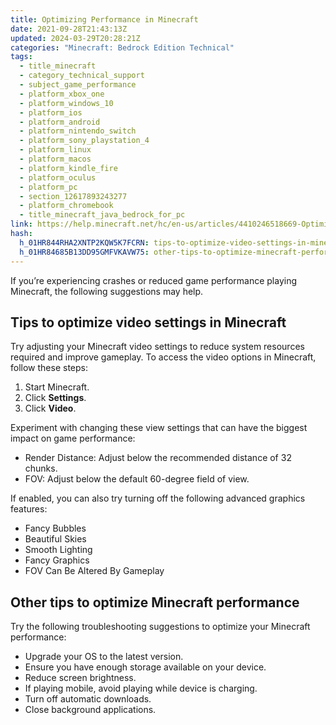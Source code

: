 ```yaml
---
title: Optimizing Performance in Minecraft
date: 2021-09-28T21:43:13Z
updated: 2024-03-29T20:28:21Z
categories: "Minecraft: Bedrock Edition Technical"
tags:
  - title_minecraft
  - category_technical_support
  - subject_game_performance
  - platform_xbox_one
  - platform_windows_10
  - platform_ios
  - platform_android
  - platform_nintendo_switch
  - platform_sony_playstation_4
  - platform_linux
  - platform_macos
  - platform_kindle_fire
  - platform_oculus
  - platform_pc
  - section_12617893243277
  - platform_chromebook
  - title_minecraft_java_bedrock_for_pc
link: https://help.minecraft.net/hc/en-us/articles/4410246518669-Optimizing-Performance-in-Minecraft
hash:
  h_01HR844RHA2XNTP2KQW5K7FCRN: tips-to-optimize-video-settings-in-minecraft
  h_01HR84685B13DD95GMFVKAVW75: other-tips-to-optimize-minecraft-performance
---
```


If you’re experiencing crashes or reduced game performance playing Minecraft, the following suggestions may help.

## Tips to optimize video settings in Minecraft

Try adjusting your Minecraft video settings to reduce system resources required and improve gameplay. To access the video options in Minecraft, follow these steps:

1.  Start Minecraft.
2.  Click **Settings**.
3.  Click **Video**.

Experiment with changing these view settings that can have the biggest impact on game performance:

- Render Distance: Adjust below the recommended distance of 32 chunks.
- FOV: Adjust below the default 60-degree field of view.

If enabled, you can also try turning off the following advanced graphics features:

- Fancy Bubbles
- Beautiful Skies
- Smooth Lighting
- Fancy Graphics
- FOV Can Be Altered By Gameplay

## Other tips to optimize Minecraft performance

Try the following troubleshooting suggestions to optimize your Minecraft performance:

- Upgrade your OS to the latest version.
- Ensure you have enough storage available on your device.
- Reduce screen brightness.
- If playing mobile, avoid playing while device is charging.
- Turn off automatic downloads.
- Close background applications.
